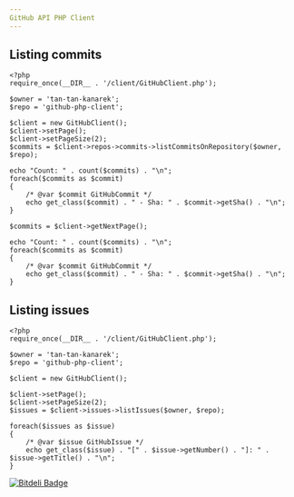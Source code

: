 ```yaml
---
GitHub API PHP Client
---
```


## Listing commits

    <?php
    require_once(__DIR__ . '/client/GitHubClient.php');
    
	$owner = 'tan-tan-kanarek';
	$repo = 'github-php-client';
	
    $client = new GitHubClient();
    $client->setPage();
    $client->setPageSize(2);
    $commits = $client->repos->commits->listCommitsOnRepository($owner, $repo);
    
    echo "Count: " . count($commits) . "\n";
    foreach($commits as $commit)
    {
        /* @var $commit GitHubCommit */
        echo get_class($commit) . " - Sha: " . $commit->getSha() . "\n";
    }
    
    $commits = $client->getNextPage();
    
    echo "Count: " . count($commits) . "\n";
    foreach($commits as $commit)
    {
        /* @var $commit GitHubCommit */
        echo get_class($commit) . " - Sha: " . $commit->getSha() . "\n";
    }

## Listing issues

    <?php
	require_once(__DIR__ . '/client/GitHubClient.php');
	
	$owner = 'tan-tan-kanarek';
	$repo = 'github-php-client';
	
	$client = new GitHubClient();
	
	$client->setPage();
	$client->setPageSize(2);
	$issues = $client->issues->listIssues($owner, $repo);
	
	foreach($issues as $issue)
	{
		/* @var $issue GitHubIssue */
		echo get_class($issue) . "[" . $issue->getNumber() . "]: " . $issue->getTitle() . "\n";
	}    

[![Bitdeli Badge](https://d2weczhvl823v0.cloudfront.net/ivanfemia/github-php-client/trend.png)](https://bitdeli.com/free "Bitdeli Badge")

